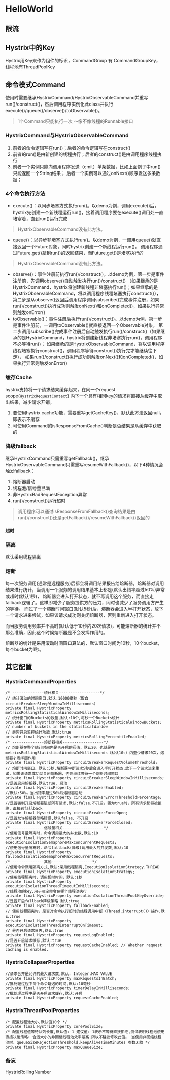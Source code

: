 # HelloWorld
## 限流

## Hystrix中的Key
Hystrix用Key来作为组件的标识，CommandGroup 有 CommandGroupKey， 线程池有ThreadPoolKey

## 命令模式Command
使用时需要继承HystrixCommand/HystrixObservableCommand并重写run()/construct()，然后调用程序实例化此class并执行execute()/queue()/observe()/toObservable()。
> 1个Command只能执行一次
～像不像线程的Runnable接口

### HystrixCommand与HystrixObservableCommand
1. 前者的命令逻辑写在run()；后者的命令逻辑写在construct()
2. 前者的run()是由新创建的线程执行；后者的construct()是由调用程序线程执行
3. 前者一个实例只能向调用程序发送（emit）单条数据，比如上面例子中run()只能返回一个String结果；
后者一个实例可以通过onNext()顺序发送多条数据；
### 4个命令执行方法
- execute()：以同步堵塞方式执行run()。以demo为例，调用execute()后，hystrix先创建一个新线程运行run()，接着调用程序要在execute()调用处一直堵塞着，直到run()运行完成
> HystrixObservableCommand没有此方法。
- queue()：以异步非堵塞方式执行run()。以demo为例，一调用queue()就直接返回一个Future对象，同时hystrix创建一个新线程运行run()，
调用程序通过Future.get()拿到run()的返回结果，而Future.get()是堵塞执行的
> HystrixObservableCommand没有此方法。
- observe()：事件注册前执行run()/construct()。以demo为例，第一步是事件注册前，先调用observe()自动触发执行run()/construct()
（如果继承的是HystrixCommand，hystrix将创建新线程非堵塞执行run()；如果继承的是HystrixObservableCommand，将以调用程序线程堵塞执行construct()），
第二步是从observe()返回后调用程序调用subscribe()完成事件注册，如果run()/construct()执行成功则触发onNext()和onCompleted()，如果执行异常则触发onError()
- toObservable()：事件注册后执行run()/construct()。以demo为例，第一步是事件注册前，一调用toObservable()就直接返回一个Observable<String>对象，
第二步调用subscribe()完成事件注册后自动触发执行run()/construct()（如果继承的是HystrixCommand，hystrix将创建新线程非堵塞执行run()，调用程序不必等待run()；
如果继承的是HystrixObservableCommand，将以调用程序线程堵塞执行construct()，调用程序等待construct()执行完才能继续往下走），
如果run()/construct()执行成功则触发onNext()和onCompleted()，如果执行异常则触发onError()
### 缓存Cache
hystrix支持将一个请求结果缓存起来，在同一个request scope(`HystrixRequestContext`) 内下一个具有相同key的请求将直接从缓存中取出结果，减少请求开销。
1. 要使用hystrix cache功能，需要重写getCacheKey()，默认此方法返回null，即表示不缓存
2. 可使用Command的isResponseFromCache()判断是否结果是从缓存中获取的
### 降级fallback
继承HystrixCommand只需重写getFallback()，继承HystrixObservableCommand只需重写resumeWithFallback()，以下4种情况会触发fallback：
1. 熔断器启动
2. 线程池/信号量已满
3. 非HystrixBadRequestException异常
4. run()/construct()运行超时
> 调用程序可以通过isResponseFromFallback()查询结果是由run()/construct()还是getFallback()/resumeWithFallback()返回的
#### 超时


### 隔离
默认采用线程隔离
### 熔断
每一次服务调用(通常是远程服务)后都会将调用结果报告给熔断器，熔断器对调用结果进行统计，当调用一个服务的调用结果基本上都是(默认出错率超过50%)异常或超时(默认1秒)，
熔断器会进入打开状态，就不再调用这个服务，而直接走fallback逻辑了。这样即减少了服务提供方的压力，同时也减少了服务调用方产生的等待。
而过了一个熔断时间窗口(默认5秒)后，熔断器会进入半打开状态，放下一个请求进来尝试，如果该请求成功则关闭熔断器，否则重新进入打开状态。

而当服务调用频率并不高时(默认低于10秒内20次请求)，可能熔断器的统计并不那么准确，因此这个时候熔断器是不会发挥作用的。

熔断器的统计是采用滚动时间窗口算法的，默认窗口时间为10秒，10个bucket，每个bucket为1秒。
## 其它配置
### HystrixCommandProperties
```
/* --------------统计相关------------------*/ 
// 统计滚动的时间窗口,默认:10000毫秒（取自circuitBreakerSleepWindowInMilliseconds）   
private final HystrixProperty metricsRollingStatisticalWindowInMilliseconds;   
// 统计窗口的Buckets的数量,默认:10个,每秒一个Buckets统计   
private final HystrixProperty metricsRollingStatisticalWindowBuckets; // number of buckets in the statisticalWindow   
// 是否开启监控统计功能,默认:true   
private final HystrixProperty metricsRollingPercentileEnabled;   
/* --------------熔断器相关------------------*/ 
// 熔断器在整个统计时间内是否开启的阀值，默认20。也就是在metricsRollingStatisticalWindowInMilliseconds（默认10s）内至少请求20次，熔断器才发挥起作用   
private final HystrixProperty circuitBreakerRequestVolumeThreshold;   
// 熔断时间窗口，默认:5秒.熔断器中断请求5秒后会进入半打开状态,放下一个请求进来重试，如果该请求成功就关闭熔断器，否则继续等待一个熔断时间窗口
private final HystrixProperty circuitBreakerSleepWindowInMilliseconds;   
//是否启用熔断器,默认true. 启动   
private final HystrixProperty circuitBreakerEnabled;   
//默认:50%。当出错率超过50%后熔断器启动
private final HystrixProperty circuitBreakerErrorThresholdPercentage;  
//是否强制开启熔断器阻断所有请求,默认:false,不开启。置为true时，所有请求都将被拒绝，直接到fallback 
private final HystrixProperty circuitBreakerForceOpen;   
//是否允许熔断器忽略错误,默认false, 不开启   
private final HystrixProperty circuitBreakerForceClosed; 
/* --------------信号量相关------------------*/ 
//使用信号量隔离时，命令调用最大的并发数,默认:10   
private final HystrixProperty executionIsolationSemaphoreMaxConcurrentRequests;   
//使用信号量隔离时，命令fallback(降级)调用最大的并发数,默认:10   
private final HystrixProperty fallbackIsolationSemaphoreMaxConcurrentRequests; 
/* --------------其他------------------*/ 
//使用命令调用隔离方式,默认:采用线程隔离,ExecutionIsolationStrategy.THREAD   
private final HystrixProperty executionIsolationStrategy;   
//使用线程隔离时，调用超时时间，默认:1秒   
private final HystrixProperty executionIsolationThreadTimeoutInMilliseconds;   
//线程池的key,用于决定命令在哪个线程池执行   
private final HystrixProperty executionIsolationThreadPoolKeyOverride;   
//是否开启fallback降级策略 默认:true   
private final HystrixProperty fallbackEnabled;   
// 使用线程隔离时，是否对命令执行超时的线程调用中断（Thread.interrupt()）操作.默认:true   
private final HystrixProperty executionIsolationThreadInterruptOnTimeout; 
// 是否开启请求日志,默认:true   
private final HystrixProperty requestLogEnabled;   
//是否开启请求缓存,默认:true   
private final HystrixProperty requestCacheEnabled; // Whether request caching is enabled. 
```
### HystrixCollapserProperties
```
//请求合并是允许的最大请求数,默认: Integer.MAX_VALUE   
private final HystrixProperty maxRequestsInBatch;   
//批处理过程中每个命令延迟的时间,默认:10毫秒   
private final HystrixProperty timerDelayInMilliseconds;   
//批处理过程中是否开启请求缓存,默认:开启   
private final HystrixProperty requestCacheEnabled;
```
### HystrixThreadPoolProperties
```
/* 配置线程池大小,默认值10个 */ 
private final HystrixProperty corePoolSize; 
/* 配置线程值等待队列长度,默认值:-1 建议值:-1表示不等待直接拒绝,测试表明线程池使用直接决绝策略+ 合适大小的非回缩线程池效率最高.所以不建议修改此值。 当使用非回缩线程池时，queueSizeRejectionThreshold,keepAliveTimeMinutes 参数无效 */
private final HystrixProperty maxQueueSize; 
```

### 备忘
HystrixRollingNumber